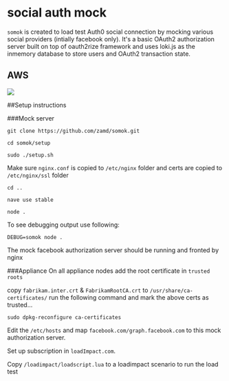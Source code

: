 # social auth mock

`somok` is created to load test Auth0 social connection by mocking various social providers (intially facebook only). 
It's a basic OAuth2 authorization server built on top of oauth2rize framework and uses loki.js as the inmemory database to store users and OAuth2 transaction state.

## AWS
[![](https://s3.amazonaws.com/cloudformation-examples/cloudformation-launch-stack.png)](https://console.aws.amazon.com/cloudformation/home?region=eu-west-1#/stacks/new?stackName=somok-cluster&templateURL=https://s3-eu-west-1.amazonaws.com/zulfiqar-dev/somok-aws-template.json)

##Setup instructions

###Mock server

`git clone https://github.com/zamd/somok.git`

`cd somok/setup`

`sudo ./setup.sh`

Make sure `nginx.conf` is copied to `/etc/nginx` folder and certs are copied to `/etc/nginx/ssl` folder

`cd ..`

`nave use stable`

`node .` 

To see debugging output use following:

`DEBUG=somok node .`

The mock facebook authorization server should be running and fronted by nginx 

###Appliance
On all appliance nodes add the root certificate in `trusted roots`

copy `fabrikam.inter.crt` &  `FabrikamRootCA.crt` to `/usr/share/ca-certificates/`
run the following command and mark the above certs as trusted...

`sudo dpkg-reconfigure ca-certificates`

Edit the `/etc/hosts` and map `facebook.com/graph.facebook.com` to this mock authorization server. 

Set up subscription in `loadImpact.com`. 

Copy `/loadimpact/loadscript.lua` to a loadimpact scenario to run the load test
